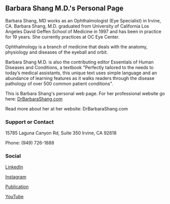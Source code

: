 ## Barbara Shang M.D.'s Personal Page

Barbara Shang, MD works as an Ophthalmologist (Eye Specialist) in Irvine, CA. Barbara Shang, M.D. graduated from University of California Los Angeles David Geffen School of Medicine in 1997 and has been in practice for 19 years. She currently practices at OC Eye Center. 

Ophthalmology is a branch of medicine that deals with the anatomy, physiology and diseases of the eyeball and orbit.

Barbara Shang M.D. is also the contributing editor Essentials of Human Diseases and Conditions, a textbook "Perfectly tailored to the needs to today’s medical assistants, this unique text uses simple language and an abundance of learning features as it walks readers through the disease pathology of over 500 common patient conditions".

This is Barbara Shang's personal web page. For her professional website go here:
[DrBarbaraShang.com](http://www.drbarbarashang.com/)




Read more about her at her website: DrBarbaraShang.com


### Support or Contact

15785 Laguna Canyon Rd, Suite 350
Irvine, CA 92618
 
Phone: (949) 726-1888


### Social
[LinkedIn](https://www.linkedin.com/in/barbara-shang-md/)

[Instagram](https://www.instagram.com/barbarashangmd/)

[Publication](http://clincancerres.aacrjournals.org/content/3/11/1943.short)

[YouTube](https://www.youtube.com/watch?v=xJYRlWXIhLE)
